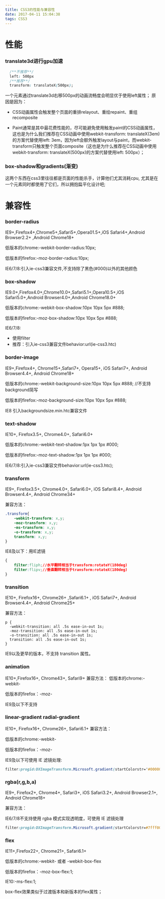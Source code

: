 ```yaml
---
title: CSS3的性能与兼容性
date: 2017-04-11 15:04:38
tags: CSS3
---
```

# 性能
###  translate3d进行gpu加速
```css
  /**不推荐**/
  left: 500px
  /**推荐**/
  transform: translateX(500px);
```
一个元素通过translate3d右移500px的动画流畅度会明显优于使用left属性；
原因是因为：
* CSS动画属性会触发整个页面的重排relayout、重绘repaint、重组recomposite

* Paint通常是其中最花费性能的，尽可能避免使用触发paint的CSS动画属性，这也是为什么我们推荐在CSS动画中使用webkit-transform: translateX(3em)的方案代替使用left: 3em，因为left会额外触发layout与paint，而webkit-transform只触发整个页面composite（这也是为什么推荐在CSS动画中使用webkit-transform: translateX(500px)的方案代替使用left: 500px）；

###  box-shadow和gradients(渐变)
这两个东西在css3里往往都是页面的性能杀手，计算他们尤其消耗cpu, 尤其是在一个元素同时都使用了它们，所以拥抱扁平化设计吧;

# 兼容性
### border-radius
IE9+,Firefox4+,Chrome5+,Safari5+,Opera01.5+,iOS Safari4+,Android Browser2.2+ ,Android Chrome18+

低版本的chrome:-webkit-border-radius:10px;

低版本的firefox:-moz-border-radius:10px;

IE6/7/8:引入ie-css3兼容文件,不支持除了黑色(#000)以外的其他颜色

### box-shadow
IE9.0+,Firefox4.0+,Chrome10.0+,Safari5.1+,Opera10.5+,iOS Safari5.0+,Android Browser4.0+,Android Chrome18.0+

低版本的chrome:-webkit-box-shadow:10px 10px 5px #888;

低版本的firefox:-moz-box-shadow:10px 10px 5px #888;

IE6/7/8:
* 使用filter
* 推荐：引入ie-css3兼容文件behavior:url(ie-css3.htc)

### border-image
IE9+,Firefox4+, Chrome15+,Safari7+, Opera15+, iOS Safari7+, Android Browser4.4+, Android Chrome18+

低版本的chrome:-webkit-background-size:10px 10px 5px #888; //不支持background简写

低版本的firefox:-moz-background-size:10px 10px 5px #888;

IE8 引入backgroundsize.min.htc兼容文件

### text-shadow
IE10+, Firefox3.5+, Chrome4.0+, Safari6.0+

低版本的chrome:-webkit-text-shadow:1px 1px 1px #000;

低版本的firefox:-moz-text-shadow:1px 1px 1px #000;

IE6/7/8:引入ie-css3兼容文件behavior:url(ie-css3.htc);

### transform
IE9+, Firefox3.5+, Chrome4.0+, Safari6.0+, iOS Safari8.4+, Android Browser4.4+, Android Chrome34+

兼容方法：
```css
.transform{
    -webkit-transform: x,y;
    -moz-transform: x,y;
    -ms-transform: x,y;
    -o-transform: x,y;
    transform: x,y;
}
```
IE8及以下：用IE滤镜
```css
{
    filter:fliph;//水平翻转相当于transform:rotateY(180deg)
    filter:flipv;//垂直翻转相当于transform:rotateX(180deg)
}
```
### transition

IE10+, Firefox16+, Chrome26+ ,Safari6.1+ , iOS Safari7+, Android Browser4.4+, Android Chrome25+

兼容方法：
```
p {
  -webkit-transition: all .5s ease-in-out 1s;
  -moz-transition: all .5s ease-in-out 1s;
  -o-transition: all .5s ease-in-out 1s;
  transition: all .5s ease-in-out 1s;
}
```
IE9以及更早的版本，不支持 transition 属性。

### animation
IE10+,Firefox16+, Chrome43+, Safari9+
兼容方法：
低版本的chrome:-webkit-

低版本的firefox：-moz-

IE9及以下不支持

### linear-gradient radial-gradient
IE10+, Firefox16+, Chrome26+, Safari6.1+
兼容方法：

低版本的chrome:-webkit-

低版本的firefox：-moz-

IE9及以下可使用 IE 滤镜处理:
```css
filter:progid:DXImageTransform.Microsoft.gradient(startColorstr='#000000',endColorstr='#ffffff');
```

### rgba(r,g,b,a)
IE9+, Firefox2+, Chrome4+, Safari3+, iOS Safari3.2+, Android Browser2.1+, Android Chrome18+

兼容方法：

IE6/7/8不支持使用 rgba 模式实现透明度，可使用 IE 滤镜处理
``` css
filter:progid:DXImageTransform.Microsoft.gradient(startColorstr=#7fff0000,endColorstr=#7fff0000);
```
### flex
IE11+,Firefox22+, Chrome21+, Safari6.1+

低版本的chrome:-webkit- 或者 -webkit-box-flex

低版本的firefox：-moz-box-flex:1;

IE10:-ms-flex:1;

box-flex效果类似于过渡版本和新版本的flex属性；
